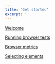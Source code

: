 ```yaml
---
title: 'Get started'
excerpt: ''
---
```


[Welcome](/javascript-api/xk6-browser/)

[Running browser tests](/javascript-api/xk6-browser/get-started/running-xk6-browser/)

[Browser metrics](/javascript-api/xk6-browser/get-started/browser-metrics/)

[Selecting elements](/javascript-api/xk6-browser/get-started/selecting-elements/)
